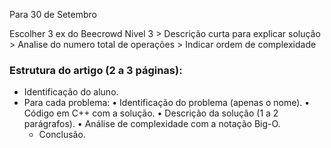 Para 30 de Setembro

Escolher 3 ex do Beecrowd Nivel 3
    > Descrição curta para explicar solução
    > Analise do numero total de operações
    > Indicar ordem de complexidade


### Estrutura do artigo (2 a 3 páginas):
- Identificação do aluno.
- Para cada problema:
    • Identificação do problema (apenas o nome).
    • Código em C++ com a solução.
    • Descrição da solução (1 a 2 parágrafos).
    • Análise de complexidade com a notação Big-O.
    - Conclusão.